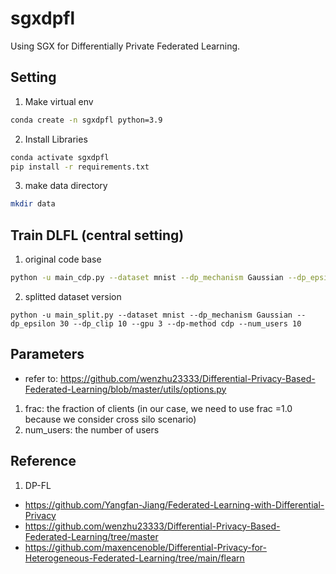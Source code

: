 # sgxdpfl
Using SGX for Differentially Private Federated Learning. 

## Setting
1. Make virtual env
```bash
conda create -n sgxdpfl python=3.9
```

2. Install Libraries
```bash
conda activate sgxdpfl
pip install -r requirements.txt
```

3. make data directory
```bash
mkdir data
```

## Train DLFL (central setting)
1. original code base
```bash
python -u main_cdp.py --dataset mnist --dp_mechanism Gaussian --dp_epsilon 30 --dp_clip 10 --gpu 3 --dp-method cdp --num_users 10
```

2. splitted dataset version
```base
python -u main_split.py --dataset mnist --dp_mechanism Gaussian --dp_epsilon 30 --dp_clip 10 --gpu 3 --dp-method cdp --num_users 10
```
## Parameters
- refer to: https://github.com/wenzhu23333/Differential-Privacy-Based-Federated-Learning/blob/master/utils/options.py 
1. frac: the fraction of clients (in our case, we need to use frac =1.0 because we consider cross silo scenario)
2. num_users: the number of users

## Reference
1. DP-FL
- https://github.com/Yangfan-Jiang/Federated-Learning-with-Differential-Privacy 
- https://github.com/wenzhu23333/Differential-Privacy-Based-Federated-Learning/tree/master 
- https://github.com/maxencenoble/Differential-Privacy-for-Heterogeneous-Federated-Learning/tree/main/flearn 
